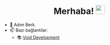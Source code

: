 <h1 align="center">Merhaba! <img src="https://raw.githubusercontent.com/MartinHeinz/MartinHeinz/master/wave.gif" width="30px"></h1>

- 🔨 Adım Berk.
- 📫 Bazı bağlantılar:
  - 📚 [Void Development](https://discord.gg/Qdbq2v8FM4)
